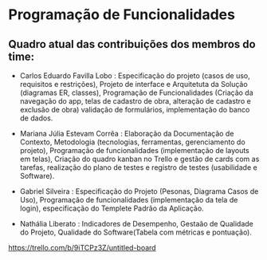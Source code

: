 # Programação de Funcionalidades

## Quadro atual das contribuições dos membros do time:

* Carlos Eduardo Favilla Lobo : Especificação do projeto (casos de uso, requisitos e restrições), Projeto de interface e Arquitetuta da Solução (diagramas ER, classes), Programação de Funcionalidades (Criação da navegação do app, telas de cadastro de obra, alteração de cadastro e exclusão de obra)  validação de formulários, implementação do banco de dados. 

* Mariana Júlia Estevam Corrêa : Elaboração da Documentação de Contexto, Metodologia (tecnologias, ferramentas, gerenciamento do projeto),  Programação de funcionalidades (implementação de layouts em telas), Criação do quadro kanban no Trello e gestão de cards com as tarefas, realização do plano de testes e registro de testes (usabilidade e Software). 

* Gabriel Silveira : Especificação do Projeto (Pesonas, Diagrama Casos de Uso), Programação de funcionalidades (implementação da tela de login), especificação do Templete Padrão da Aplicação.

* Nathália Liberato : Indicadores de Desempenho, Gestaão de Qualidade do Projeto, Qualidade do Software(Tabela com métricas e pontuação).

https://trello.com/b/9iTCPz3Z/untitled-board
